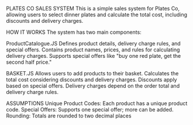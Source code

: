 PLATES CO SALES SYSTEM
This is a simple sales system for Plates Co, allowing users to select dinner plates and calculate the total cost, including discounts and delivery charges.

HOW IT WORKS
The system has two main components:

ProductCatalogue.JS
Defines product details, delivery charge rules, and special offers.
Contains product names, prices, and rules for calculating delivery charges.
Supports special offers like "buy one red plate, get the second half price."

BASKET.JS
Allows users to add products to their basket.
Calculates the total cost considering discounts and delivery charges.
Discounts apply based on special offers.
Delivery charges depend on the order total and delivery charge rules.

ASSUMPTIONS
Unique Product Codes: Each product has a unique product code.
Special Offers: Supports one special offer; more can be added.
Rounding: Totals are rounded to two decimal places